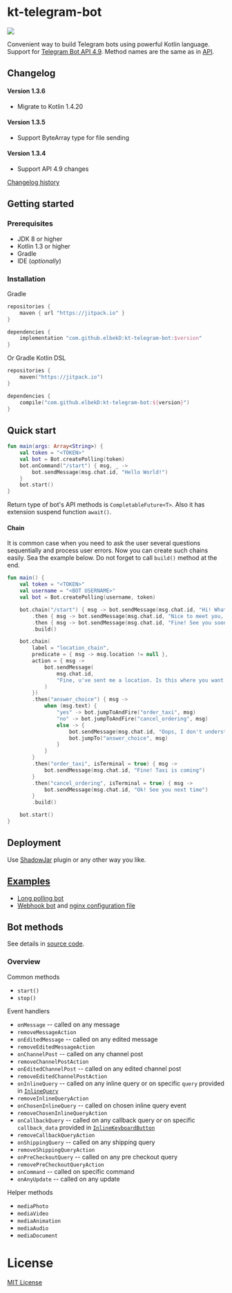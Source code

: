 # kt-telegram-bot
[![](https://jitpack.io/v/elbekD/kt-telegram-bot.svg)](https://jitpack.io/#elbekD/kt-telegram-bot)

Convenient way to build Telegram bots using powerful Kotlin language.
Support for [Telegram Bot API 4.9](https://core.telegram.org/bots/api).
Method names are the same as in [API](https://core.telegram.org/bots/api#available-methods).

## Changelog

#### Version 1.3.6
- Migrate to Kotlin 1.4.20

#### Version 1.3.5
- Support ByteArray type for file sending

#### Version 1.3.4
- Support API 4.9 changes

[Changelog history](./CHANGELOG.md)

## Getting started

### Prerequisites
- JDK 8 or higher
- Kotlin 1.3 or higher
- Gradle
- IDE (*optionally*)

### Installation
Gradle
```groovy
repositories {
    maven { url "https://jitpack.io" }
}

dependencies {
    implementation "com.github.elbekD:kt-telegram-bot:$version"
}
```
Or Gradle Kotlin DSL
```kotlin
repositories {
    maven("https://jitpack.io")
}

dependencies {
    compile("com.github.elbekD:kt-telegram-bot:${version}")
}
```

## Quick start
```kotlin
fun main(args: Array<String>) {
    val token = "<TOKEN>"
    val bot = Bot.createPolling(token)
    bot.onCommand("/start") { msg, _ ->
        bot.sendMessage(msg.chat.id, "Hello World!")
    }
    bot.start()
}
```
Return type of bot's API methods is `CompletableFuture<T>`.
Also it has extension suspend function `await()`.

#### Chain
It is common case when you need to ask the user several questions sequentially and process user errors. Now you can create such chains easily. Sea the example below. Do not forget to call `build()` method at the end.

```kotlin
fun main() {
    val token = "<TOKEN>"
    val username = "<BOT USERNAME>"
    val bot = Bot.createPolling(username, token)

    bot.chain("/start") { msg -> bot.sendMessage(msg.chat.id, "Hi! What is your name?") }
        .then { msg -> bot.sendMessage(msg.chat.id, "Nice to meet you, ${msg.text}! Send something to me") }
        .then { msg -> bot.sendMessage(msg.chat.id, "Fine! See you soon") }
        .build()

    bot.chain(
        label = "location_chain",
        predicate = { msg -> msg.location != null },
        action = { msg ->
            bot.sendMessage(
                msg.chat.id,
                "Fine, u've sent me a location. Is this where you want to order a taxi?(yes|no)"
            )
        })
        .then("answer_choice") { msg ->
            when (msg.text) {
                "yes" -> bot.jumpToAndFire("order_taxi", msg)
                "no" -> bot.jumpToAndFire("cancel_ordering", msg)
                else -> {
                    bot.sendMessage(msg.chat.id, "Oops, I don't understand you. Just answer yes or no?")
                    bot.jumpTo("answer_choice", msg)
                }
            }
        }
        .then("order_taxi", isTerminal = true) { msg -> 
            bot.sendMessage(msg.chat.id, "Fine! Taxi is coming") 
        }
        .then("cancel_ordering", isTerminal = true) { msg -> 
            bot.sendMessage(msg.chat.id, "Ok! See you next time") 
        }
        .build()

    bot.start()
}
```

## Deployment
Use [ShadowJar](https://github.com/johnrengelman/shadow) plugin or any other way you like. 

## [Examples](/examples/src/main/kotlin)
- [Long polling bot](/examples/src/main/kotlin/LongPollingExample.kt)
- [Webhook bot](/examples/src/main/kotlin/WebhookExample.kt)
and [nginx configuration file](/examples/bot.conf)

## Bot methods
See details in [source code](/library/src/main/kotlin/com/elbekD/bot/Bot.kt).

### Overview
Common methods
- `start()`
- `stop()`

Event handlers
- `onMessage` -- called on any message
- `removeMessageAction`
- `onEditedMessage` -- called on any edited message
- `removeEditedMessageAction`
- `onChannelPost` -- called on any channel post
- `removeChannelPostAction`
- `onEditedChannelPost` -- called on any edited channel post
- `removeEditedChannelPostAction`
- `onInlineQuery` -- called on any inline query or on specific `query` provided in [`InlineQuery`](/library/src/main/kotlin/com/github/elbekD/bot/types/inline.kt)
- `removeInlineQueryAction`
- `onChosenInlineQuery` -- called on chosen inline query event
- `removeChosenInlineQueryAction`
- `onCallbackQuery` -- called on any callback query or on specific `callback_data` provided in [`InlineKeyboardButton`](/library/src/main/kotlin/com/github/elbekD/bot/types/inline.kt)
- `removeCallbackQueryAction`
- `onShippingQuery` -- called on any shipping query
- `removeShippingQueryAction`
- `onPreCheckoutQuery` -- called on any pre checkout query
- `removePreCheckoutQueryAction`
- `onCommand` -- called on specific command
- `onAnyUpdate` -- called on any update

Helper methods
- `mediaPhoto`
- `mediaVideo`
- `mediaAnimation`
- `mediaAudio`
- `mediaDocument`

# License
[MIT License](./LICENSE.md)
